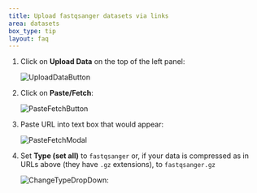 ```yaml
---
title: Upload fastqsanger datasets via links
area: datasets
box_type: tip
layout: faq
---
```



1. Click on **Upload Data** on the top of the left panel:

	![UploadDataButton]({{site.baseurl}}/faqs/galaxy/images/upload_data_button.png)

2. Click on **Paste/Fetch**:

	![PasteFetchButton]({{site.baseurl}}/faqs/galaxy/images/paste_fetch_data_button.png)

3. Paste URL into text box that would appear:

	![PasteFetchModal]({{site.baseurl}}/faqs/galaxy/images/paste_fetch_data_modal.png)

4. Set **Type (set all)** to `fastqsanger` or, if your data is compressed as in URLs above (they have `.gz` extensions), to `fastqsanger.gz`

	![ChangeTypeDropDown]({{site.baseurl}}/faqs/galaxy/images/paste_fetch_set_data_type.png):


